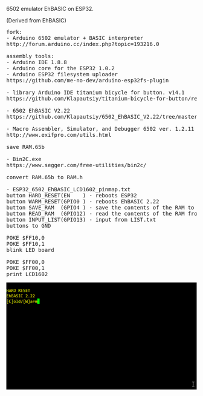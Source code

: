 
6502 emulator EhBASIC on ESP32.

(Derived from EhBASIC)

<pre>
fork:
- Arduino 6502 emulator + BASIC interpreter
http://forum.arduino.cc/index.php?topic=193216.0

assembly tools:
- Arduino IDE 1.8.8
- Arduino core for the ESP32 1.0.2
- Arduino ESP32 filesystem uploader
https://github.com/me-no-dev/arduino-esp32fs-plugin

- library Arduino IDE titanium bicycle for button. v14.1
https://github.com/Klapautsiy/titanium-bicycle-for-button/releases/tag/BUTTON-v14.1

- 6502 EhBASIC V2.22
https://github.com/Klapautsiy/6502_EhBASIC_V2.22/tree/master/patched

- Macro Assembler, Simulator, and Debugger 6502 ver. 1.2.11
http://www.exifpro.com/utils.html

save RAM.65b

- Bin2C.exe
https://www.segger.com/free-utilities/bin2c/

convert RAM.65b to RAM.h

- ESP32_6502_EhBASIC_LCD1602_pinmap.txt
button HARD_RESET(EN    ) - reboots ESP32
button WARM_RESET(GPIO0 ) - reboots EhBASIC 2.22
button SAVE_RAM  (GPIO4 ) - save the contents of the RAM to the SPIFFS ESP32
button READ_RAM  (GPIO12) - read the contents of the RAM from SPIFFS ESP32
button INPUT_LIST(GPIO13) - input from LIST.txt
buttons to GND

POKE $FF10,0
POKE $FF10,1
blink LED board

POKE $FF00,0
POKE $FF00,1
print LCD1602
</pre>

![](https://raw.githubusercontent.com/Klapautsiy/6502_EhBASIC_ESP32_Arduino/master/6502_EhBASIC_ESP32.gif)

